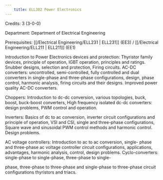 ```yaml
---
    title: ELL302 Power Electronics
---
```

Credits: 3 (3-0-0)

Department: Department of Electrical Engineering

Prerequisites: [[/Electrical Engineering/ELL231 | ELL231]] (EE3) / [[/Electrical Engineering/ELL211 | ELL211]] (EE1)

Introduction to Power Electronics devices and protection: Thyristor family devices, principle of operation, IGBT operation, principles and ratings. Snubber designs, selection and protection, Firing circuits. AC-DC converters: uncontrolled, semi-controlled, fully controlled and dual converters in single-phase and three-phase configurations, design, phase control, harmonic analysis, firing circuits and their designs. Improved power quality AC-DC converters.

Choppers: Introduction to dc-dc conversion, various topologies, buck, boost, buck-boost converters, High frequency isolated dc-dc converters: design problems, PWM control and operation.

Inverters: Basics of dc to ac conversion, inverter circuit configurations and principle of operation, VSI and CSI, single and three-phase configurations, Square wave and sinusoidal PWM control methods and harmonic control. Design problems.

AC voltage controllers: Introduction to ac to ac conversion, single- phase and three-phase ac voltage controller circuit configurations, applications, advantages, harmonic analysis, control, design problems. Cyclo-converters: single-phase to single-phase, three-phase to single-

phase, three-phase to three-phase and single-phase to three-phase circuit configurations thyristors and triacs.